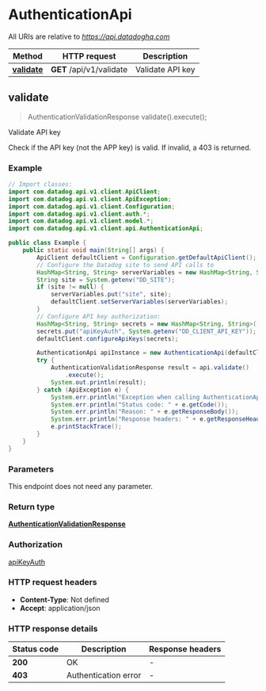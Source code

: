 # AuthenticationApi

All URIs are relative to *https://api.datadoghq.com*

Method | HTTP request | Description
------------- | ------------- | -------------
[**validate**](AuthenticationApi.md#validate) | **GET** /api/v1/validate | Validate API key



## validate

> AuthenticationValidationResponse validate().execute();

Validate API key

Check if the API key (not the APP key) is valid. If invalid, a 403 is returned.

### Example

```java
// Import classes:
import com.datadog.api.v1.client.ApiClient;
import com.datadog.api.v1.client.ApiException;
import com.datadog.api.v1.client.Configuration;
import com.datadog.api.v1.client.auth.*;
import com.datadog.api.v1.client.model.*;
import com.datadog.api.v1.client.api.AuthenticationApi;

public class Example {
    public static void main(String[] args) {
        ApiClient defaultClient = Configuration.getDefaultApiClient();
        // Configure the Datadog site to send API calls to
        HashMap<String, String> serverVariables = new HashMap<String, String>();
        String site = System.getenv("DD_SITE");
        if (site != null) {
            serverVariables.put("site", site);
            defaultClient.setServerVariables(serverVariables);
        }
        // Configure API key authorization: 
        HashMap<String, String> secrets = new HashMap<String, String>();
        secrets.put("apiKeyAuth", System.getenv("DD_CLIENT_API_KEY"));
        defaultClient.configureApiKeys(secrets);

        AuthenticationApi apiInstance = new AuthenticationApi(defaultClient);
        try {
            AuthenticationValidationResponse result = api.validate()
                .execute();
            System.out.println(result);
        } catch (ApiException e) {
            System.err.println("Exception when calling AuthenticationApi#validate");
            System.err.println("Status code: " + e.getCode());
            System.err.println("Reason: " + e.getResponseBody());
            System.err.println("Response headers: " + e.getResponseHeaders());
            e.printStackTrace();
        }
    }
}
```

### Parameters

This endpoint does not need any parameter.

### Return type

[**AuthenticationValidationResponse**](AuthenticationValidationResponse.md)

### Authorization

[apiKeyAuth](../README.md#apiKeyAuth)

### HTTP request headers

- **Content-Type**: Not defined
- **Accept**: application/json

### HTTP response details
| Status code | Description | Response headers |
|-------------|-------------|------------------|
| **200** | OK |  -  |
| **403** | Authentication error |  -  |

